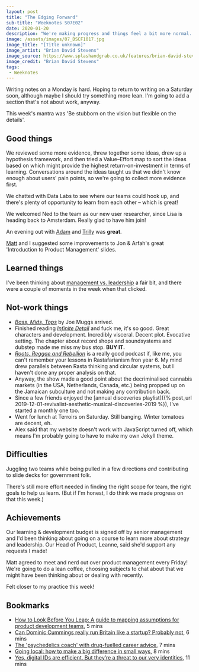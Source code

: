 ```yaml
---
layout: post
title: "The Edging Forward"
sub-title: "Weeknotes S07E02"
date: 2020-01-20
description: "We're making progress and things feel a bit more normal. Trust in the process."
image: /assets/images/07_DSCF1017.jpg
image_title: "[Title unknown]"
image_artist: "Brian David Stevens"
image_source: https://www.splashandgrab.co.uk/features/brian-david-stevens-sound-systems
image_credit: "Brian David Stevens"
tags:
 - Weeknotes
---
```


Writing notes on a Monday is hard. Hoping to return to writing on a Saturday soon, although maybe I should try something more lean. I'm going to add a section that's not about work, anyway.

This week's mantra was 'Be stubborn on the vision but flexible on the details'.

## Good things

We reviewed some more evidence, threw together some ideas, drew up a hypothesis framework, and then tried a Value–Effort map to sort the ideas based on which might provide the highest return-on-investment in terms of learning. Conversations around the ideas taught us that we didn't know enough about users' pain points, so we're going to collect more evidence first.

We chatted with Data Labs to see where our teams could hook up, and there's plenty of opportunity to learn from each other – which is great!

We welcomed Ned to the team as our new user researcher, since Lisa is heading back to Amsterdam. Really glad to have him join!

An evening out with [Adam](https://twitter.com/chairlord) and [Trilly](https://twitter.com/TrillyC) was **great**.

[Matt](https://twitter.com/mattinwales) and I suggested some improvements to Jon & Arfah's great 'Introduction to Product Management' slides.

## Learned things

I've been thinking about [management vs. leadership](https://svpg.com/leadership-vs-management/) a fair bit, and there were a couple of moments in the week when that clicked. 

## Not-work things

- [_Bass, Mids, Tops_](http://strangeattractor.co.uk/shoppe/bass-mids-tops/) by Joe Muggs arrived.
- Finished reading [_Infinite Detail_](https://www.mcdbooks.com/books/infinite-detail) and fuck me, it's so good. Great characters and development. Incredibly visceral. Decent plot. Evocative setting. The chapter about record shops and soundsystems and dubstep made me miss my bus stop. **BUY IT.** 
- [_Roots, Reggae and Rebellion_](https://www.bbc.co.uk/programmes/b04c9s1g) is a really good podcast if, like me, you can't remember your lessons in Rastafarianism fron year 6. My mind drew parallels between Rasta thinking and circular systems, but I haven't done any proper analysis on that.
- Anyway, the show made a good point about the decriminalised cannabis markets (in the USA, Netherlands, Canada, etc.) being propped up on the Jamaican subculture and not making any contribution back. 
- Since a few friends enjoyed the [annual discoveries playlist]({% post_url 2019-12-01-revivalist-aesthetic-musical-discoveries-2019 %}), I've started a monthly one too.
- Went for lunch at Terroirs on Saturday. Still banging. Winter tomatoes are decent, eh.
- Alex said that my website doesn't work with JavaScript turned off, which means I'm probably going to have to make my own Jekyll theme. 

## Difficulties

Juggling two teams while being pulled in a few directions _and_ contributing to slide decks for government folk.

There's still more effort needed in finding the right scope for team, the right goals to help us learn. (But if I'm honest, I do think we made progress on that this week.)

## Achievements

Our learning & development budget is signed off by senior management and I'd been thinking about going on a course to learn more about strategy and leadership. Our Head of Product, Leanne, said she'd support any requests I made!

Matt agreed to meet and nerd out over product management every Friday! We're going to do a lean coffee, choosing subjects to chat about that we might have been thinking about or dealing with recently. 

Felt closer to my practice this week!

## Bookmarks

- [How to Look Before You Leap: A guide to mapping assumptions for product development teams](https://blog.mural.co/2017/01/31/how-to-look-before-you-leap-a-guide-to-mapping-assumptions-for-product-development-teams), 5 mins
- [Can Dominic Cummings really run Britain like a startup? Probably not](https://www.wired.co.uk/article/dominic-cummings-blog-civil-service), 6 mins
- [The 'psychedelics coach' with drug-fuelled career advice](https://www.bbc.com/worklife/article/20200106-can-drugs-help-you-choose-a-new-career), 7 mins
- [Going local: how to make a big difference in small ways](https://www.theguardian.com/books/2020/jan/13/going-local-how-to-make-a-big-difference-in-small-ways), 8 mins
- [Yes, digital IDs are efficient. But they’re a threat to our very identities](https://thecorrespondent.com/217/yes-digital-ids-are-efficient-but-theyre-a-threat-to-our-very-identities/243616802275-e794b497), 11 mins
